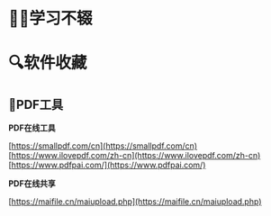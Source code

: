 

# 👨‍💻学习不辍



# 🔍软件收藏

## 🥈PDF工具

**PDF在线工具**

[https://smallpdf.com/cn](https://smallpdf.com/cn)
[https://www.ilovepdf.com/zh-cn](https://www.ilovepdf.com/zh-cn)
[https://www.pdfpai.com/](https://www.pdfpai.com/)

**PDF在线共享**

[https://maifile.cn/maiupload.php](https://maifile.cn/maiupload.php)

